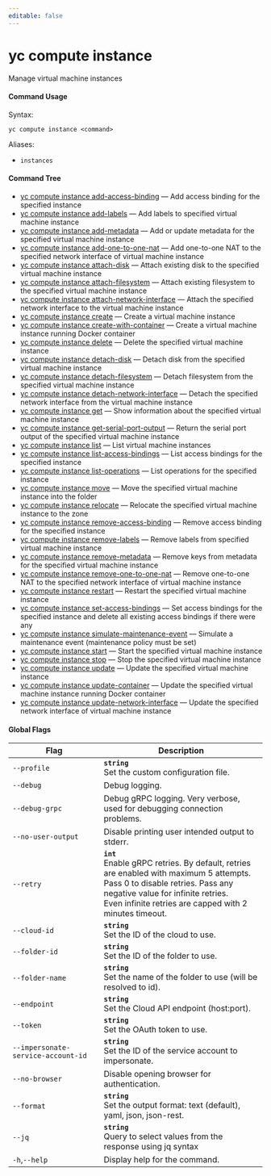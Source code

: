 ```yaml
---
editable: false
---
```


# yc compute instance

Manage virtual machine instances

#### Command Usage

Syntax: 

`yc compute instance <command>`

Aliases: 

- `instances`

#### Command Tree

- [yc compute instance add-access-binding](add-access-binding.md) — Add access binding for the specified instance
- [yc compute instance add-labels](add-labels.md) — Add labels to specified virtual machine instance
- [yc compute instance add-metadata](add-metadata.md) — Add or update metadata for the specified virtual machine instance
- [yc compute instance add-one-to-one-nat](add-one-to-one-nat.md) — Add one-to-one NAT to the specified network interface of virtual machine instance
- [yc compute instance attach-disk](attach-disk.md) — Attach existing disk to the specified virtual machine instance
- [yc compute instance attach-filesystem](attach-filesystem.md) — Attach existing filesystem to the specified virtual machine instance
- [yc compute instance attach-network-interface](attach-network-interface.md) — Attach the specified network interface to the virtual machine instance
- [yc compute instance create](create.md) — Create a virtual machine instance
- [yc compute instance create-with-container](create-with-container.md) — Create a virtual machine instance running Docker container
- [yc compute instance delete](delete.md) — Delete the specified virtual machine instance
- [yc compute instance detach-disk](detach-disk.md) — Detach disk from the specified virtual machine instance
- [yc compute instance detach-filesystem](detach-filesystem.md) — Detach filesystem from the specified virtual machine instance
- [yc compute instance detach-network-interface](detach-network-interface.md) — Detach the specified network interface from the virtual machine instance
- [yc compute instance get](get.md) — Show information about the specified virtual machine instance
- [yc compute instance get-serial-port-output](get-serial-port-output.md) — Return the serial port output of the specified virtual machine instance
- [yc compute instance list](list.md) — List virtual machine instances
- [yc compute instance list-access-bindings](list-access-bindings.md) — List access bindings for the specified instance
- [yc compute instance list-operations](list-operations.md) — List operations for the specified instance
- [yc compute instance move](move.md) — Move the specified virtual machine instance into the folder
- [yc compute instance relocate](relocate.md) — Relocate the specified virtual machine instance to the zone
- [yc compute instance remove-access-binding](remove-access-binding.md) — Remove access binding for the specified instance
- [yc compute instance remove-labels](remove-labels.md) — Remove labels from specified virtual machine instance
- [yc compute instance remove-metadata](remove-metadata.md) — Remove keys from metadata for the specified virtual machine instance
- [yc compute instance remove-one-to-one-nat](remove-one-to-one-nat.md) — Remove one-to-one NAT to the specified network interface of virtual machine instance
- [yc compute instance restart](restart.md) — Restart the specified virtual machine instance
- [yc compute instance set-access-bindings](set-access-bindings.md) — Set access bindings for the specified instance and delete all existing access bindings if there were any
- [yc compute instance simulate-maintenance-event](simulate-maintenance-event.md) — Simulate a maintenance event (maintenance policy must be set)
- [yc compute instance start](start.md) — Start the specified virtual machine instance
- [yc compute instance stop](stop.md) — Stop the specified virtual machine instance
- [yc compute instance update](update.md) — Update the specified virtual machine instance
- [yc compute instance update-container](update-container.md) — Update the specified virtual machine instance running Docker container
- [yc compute instance update-network-interface](update-network-interface.md) — Update the specified network interface of virtual machine instance

#### Global Flags

| Flag | Description |
|----|----|
|`--profile`|<b>`string`</b><br/>Set the custom configuration file.|
|`--debug`|Debug logging.|
|`--debug-grpc`|Debug gRPC logging. Very verbose, used for debugging connection problems.|
|`--no-user-output`|Disable printing user intended output to stderr.|
|`--retry`|<b>`int`</b><br/>Enable gRPC retries. By default, retries are enabled with maximum 5 attempts.<br/>Pass 0 to disable retries. Pass any negative value for infinite retries.<br/>Even infinite retries are capped with 2 minutes timeout.|
|`--cloud-id`|<b>`string`</b><br/>Set the ID of the cloud to use.|
|`--folder-id`|<b>`string`</b><br/>Set the ID of the folder to use.|
|`--folder-name`|<b>`string`</b><br/>Set the name of the folder to use (will be resolved to id).|
|`--endpoint`|<b>`string`</b><br/>Set the Cloud API endpoint (host:port).|
|`--token`|<b>`string`</b><br/>Set the OAuth token to use.|
|`--impersonate-service-account-id`|<b>`string`</b><br/>Set the ID of the service account to impersonate.|
|`--no-browser`|Disable opening browser for authentication.|
|`--format`|<b>`string`</b><br/>Set the output format: text (default), yaml, json, json-rest.|
|`--jq`|<b>`string`</b><br/>Query to select values from the response using jq syntax|
|`-h`,`--help`|Display help for the command.|
